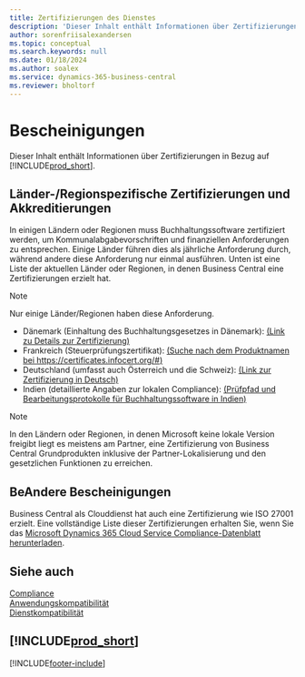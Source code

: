 ```yaml
---
title: Zertifizierungen des Dienstes
description: 'Dieser Inhalt enthält Informationen über Zertifizierungen in Bezug auf Business Central, wie z.B. regionsspezifische Zertifikate und Akkreditierungen.'
author: sorenfriisalexandersen
ms.topic: conceptual
ms.search.keywords: null
ms.date: 01/18/2024
ms.author: soalex
ms.service: dynamics-365-business-central
ms.reviewer: bholtorf
---
```


# Bescheinigungen

Dieser Inhalt enthält Informationen über Zertifizierungen in Bezug auf [!INCLUDE[prod_short](../includes/prod_short.md)].  

## Länder-/Regionspezifische Zertifizierungen und Akkreditierungen

In einigen Ländern oder Regionen muss Buchhaltungssoftware zertifiziert werden, um Kommunalabgabevorschriften und finanziellen Anforderungen zu entsprechen. Einige Länder führen dies als jährliche Anforderung durch, während andere diese Anforderung nur einmal ausführen. Unten ist eine Liste der aktuellen Länder oder Regionen, in denen Business Central eine Zertifizierungen erzielt hat.

> [!NOTE]
> Nur einige Länder/Regionen haben diese Anforderung.

- Dänemark (Einhaltung des Buchhaltungsgesetzes in Dänemark): [(Link zu Details zur Zertifizierung)](../localfunctionality/denmark/compliance-denmark.md)
- Frankreich (Steuerprüfungszertifikat): [(Suche nach dem Produktnamen bei https://certificates.infocert.org/#)](https://certificates.infocert.org/#)  
- Deutschland (umfasst auch Österreich und die Schweiz): [(Link zur Zertifizierung in Deutsch)](https://swb.bdo.de/certificate/MS_D365BC_PS_880_DE_2018)
- Indien (detaillierte Angaben zur lokalen Compliance): [(Prüfpfad und Bearbeitungsprotokolle für Buchhaltungssoftware in Indien)](../localfunctionality/india/india-audit-trail-edit-logs-accounting-software.md)

> [!NOTE]  
> In den Ländern oder Regionen, in denen Microsoft keine lokale Version freigibt liegt es meistens am Partner, eine Zertifizierung von Business Central Grundprodukten inklusive der Partner-Lokalisierung und den gesetzlichen Funktionen zu erreichen.

## BeAndere Bescheinigungen

Business Central als Clouddienst hat auch eine Zertifizierung wie ISO 27001 erzielt. Eine vollständige Liste dieser Zertifizierungen erhalten Sie, wenn Sie das [Microsoft Dynamics 365 Cloud Service Compliance-Datenblatt herunterladen](https://aka.ms/d365-compliance-list).

## Siehe auch

[Compliance](compliance-overview.md)  
[Anwendungskompatibilität](compliance-application-compliance.md)  
[Dienstkompatibilität](compliance-service-compliance.md)  

## [!INCLUDE[prod_short](../includes/free_trial_md.md)]  


[!INCLUDE[footer-include](../includes/footer-banner.md)]
